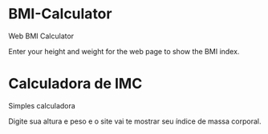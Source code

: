 # BMI-Calculator
Web BMI Calculator

Enter your height and weight for the web page to show the BMI index.

# Calculadora de IMC
Simples calculadora

Digite sua altura e peso e o site vai te mostrar seu índice de massa corporal.
